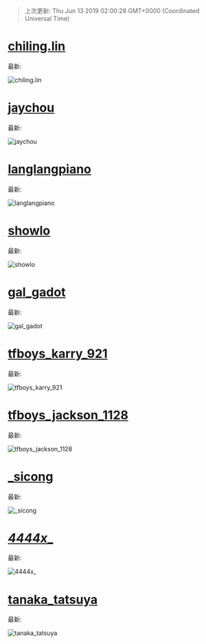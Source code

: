 
  
 > 上次更新: Thu Jun 13 2019 02:00:28 GMT+0000 (Coordinated Universal Time) 

  
# [chiling.lin](https://www.instagram.com/chiling.lin/)

最新:

    

![chiling.lin](chiling.lin/latest.png?raw=true)

        
# [jaychou](https://www.instagram.com/jaychou/)

最新:

    

![jaychou](jaychou/latest.png?raw=true)

        
# [langlangpiano](https://www.instagram.com/langlangpiano/)

最新:

    

![langlangpiano](langlangpiano/latest.png?raw=true)

        
# [showlo](https://www.instagram.com/showlo/)

最新:

    

![showlo](showlo/latest.png?raw=true)

        
# [gal_gadot](https://www.instagram.com/gal_gadot/)

最新:

    

![gal_gadot](gal_gadot/latest.png?raw=true)

        
# [tfboys_karry_921](https://www.instagram.com/tfboys_karry_921/)

最新:

    

![tfboys_karry_921](tfboys_karry_921/latest.png?raw=true)

        
# [tfboys_jackson_1128](https://www.instagram.com/tfboys_jackson_1128/)

最新:

    

![tfboys_jackson_1128](tfboys_jackson_1128/latest.png?raw=true)

        
# [_sicong](https://www.instagram.com/_sicong/)

最新:

    

![_sicong](_sicong/latest.png?raw=true)

        
# [___4444x____](https://www.instagram.com/___4444x____/)

最新:

    

![___4444x____](___4444x____/latest.png?raw=true)

        
# [tanaka_tatsuya](https://www.instagram.com/tanaka_tatsuya/)

最新:

    

![tanaka_tatsuya](tanaka_tatsuya/latest.png?raw=true)

        
